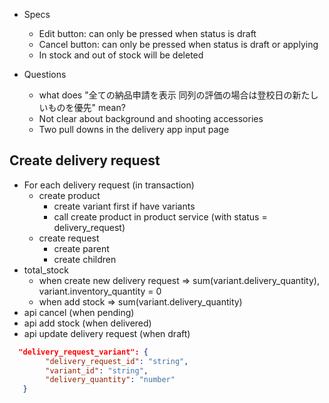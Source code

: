 - Specs

  - Edit button: can only be pressed when status is draft
  - Cancel button: can only be pressed when status is draft or applying
  - In stock and out of stock will be deleted

- Questions
  - what does "全ての納品申請を表示 同列の評価の場合は登校日の新たしいものを優先" mean?
  - Not clear about background and shooting accessories
  - Two pull downs in the delivery app input page

## Create delivery request

- For each delivery request (in transaction)
  - create product
    - create variant first if have variants
    - call create product in product service (with status = delivery_request)
  - create request
    - create parent
    - create children
- total_stock
  - when create new delivery request => sum(variant.delivery_quantity), variant.inventory_quantity = 0
  - when add stock => sum(variant.delivery_quantity)
- api cancel (when pending)
- api add stock (when delivered)
- api update delivery request (when draft)

```json
  "delivery_request_variant": {
        "delivery_request_id": "string",
        "variant_id": "string",
        "delivery_quantity": "number"
   }
```
